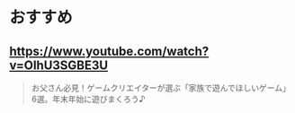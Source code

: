 # おすすめ

## https://www.youtube.com/watch?v=OIhU3SGBE3U

> お父さん必見！ゲームクリエイターが選ぶ「家族で遊んでほしいゲーム」6選。年末年始に遊びまくろう♪ 
